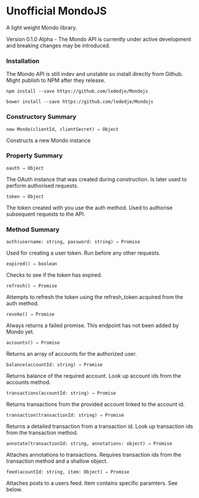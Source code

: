 # Unofficial MondoJS

A light weight Mondo library.

Version 0.1.0 Alpha - The Mondo API is currently under active development and breaking changes may be introduced.

### Installation

The Mondo API is still indev and unstable so install directly from Github. Might publish to NPM after they release.

`npm install --save https://github.com/lededje/Mondojs`

`bower install --save https://github.com/lededje/Mondojs`

### Constructory Summary

`new Mondo(clientId, clientSecret) ⇒ Object`

Constructs a new Mondo instance

### Property Summary

`oauth ⇒ Object`

The OAuth instance that was created during construction. Is later used to perform authorised requests.

`token ⇒ Object`

The token created with you use the auth method. Used to authorise subsequent requests to the API.

### Method Summary

`auth(username: string, password: string) ⇒ Promise`

Used for creating a user token. Run before any other requests.

`expired() ⇒ boolean`

Checks to see if the token has expired.

`refresh() ⇒ Promise`

Attempts to refresh the token using the refresh_token acquired from the auth method.

`revoke() ⇒ Promise`

Always returns a failed promise. This endpoint has not been added by Mondo yet.

`accounts() ⇒ Promise`

Returns an array of accounts for the authorized user.

`balance(accountId: string) ⇒ Promise`

Returns balance of the required account. Look up account ids from the accounts method.

`transactions(accountId: string) ⇒ Promise`

Returns transactions from the provided account linked to the account id.

`transaction(transactionId: string) ⇒ Promise`

Returns a detailed transaction from a transaction id. Look up transaction ids from the transaction method.

`annotate(transactionId: string, annotations: object) ⇒ Promise`

Attaches annotations to transactions. Requires transaction ids from the transaction method and a shallow object.


`feed(acountId: string, item: Object) ⇒ Promise`

Attaches posts to a users feed. Item contains specific paramters. See below.